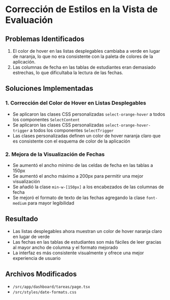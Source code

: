 # Corrección de Estilos en la Vista de Evaluación

## Problemas Identificados
1. El color de hover en las listas desplegables cambiaba a verde en lugar de naranja, lo que no era consistente con la paleta de colores de la aplicación.
2. Las columnas de fecha en las tablas de estudiantes eran demasiado estrechas, lo que dificultaba la lectura de las fechas.

## Soluciones Implementadas

### 1. Corrección del Color de Hover en Listas Desplegables
- Se aplicaron las clases CSS personalizadas `select-orange-hover` a todos los componentes `SelectContent`
- Se aplicaron las clases CSS personalizadas `select-orange-hover-trigger` a todos los componentes `SelectTrigger`
- Las clases personalizadas definen un color de hover naranja claro que es consistente con el esquema de color de la aplicación

### 2. Mejora de la Visualización de Fechas
- Se aumentó el ancho mínimo de las celdas de fecha en las tablas a 150px
- Se aumentó el ancho máximo a 200px para permitir una mejor visualización
- Se añadió la clase `min-w-[150px]` a los encabezados de las columnas de fecha
- Se mejoró el formato de texto de las fechas agregando la clase `font-medium` para mayor legibilidad

## Resultado
- Las listas desplegables ahora muestran un color de hover naranja claro en lugar de verde
- Las fechas en las tablas de estudiantes son más fáciles de leer gracias al mayor ancho de columna y el formato mejorado
- La interfaz es más consistente visualmente y ofrece una mejor experiencia de usuario

## Archivos Modificados
- `/src/app/dashboard/tareas/page.tsx`
- `/src/styles/date-formats.css`
